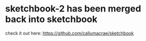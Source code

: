 # sketchbook-2 has been merged back into sketchbook

check it out here: <https://github.com/callumacrae/sketchbook>
